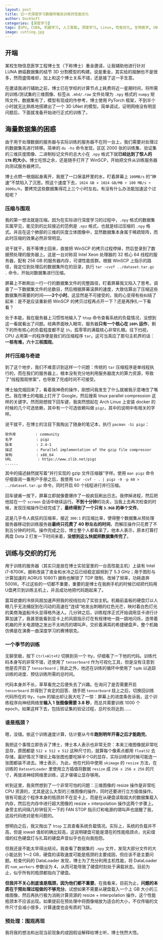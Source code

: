 ```yaml
---
layout: post
title: 记一次深度学习数据传输及训练的性能优化
author: DuckSoft
categories: [深度学习]
tags: [GPU, CUDA, 机器学习, 人工智能, 深度学习, Linux, 性能优化, 生物医学, UNet]
image: cutting.jpg
---
```


## 开端
某校生物信息医学工程博士生（下称博士）重金邀请，让我辅助他进行针对 LUNA 肺癌数据集的结节 3D 分割模型的构建。说是重金，其实给的报酬也不是很多，然而盛情难却，加上和这个博士关系不错，还是接了这一手生意。

在邀请我进行辅助之前，博士已在学校的计算节点上耗费将近一星期时间，将所需的训练/测试集的三维图像、标签从 `.mhd/.raw` 文件处理为 `.npy` 格式的 `numpy` 矩阵文件。数据集有了，模型有现成的作参考，博士使用 PyTorch 框架，不到半个小时就无比熟练地搭建出了一个 3D UNet 的模型。简单调试，证明网络没有明显问题后，下面就准备开始进行正式的训练了。

## 海量数据集的困惑
由于用于处理数据的服务器与实际训练的服务器不在同一台上，我们需要对处理过的数据集先进行转移。简单的 `du -hs` 命令发现，区区 2000 张的训练集、验证集的三维灰度图像、二进制标记文件的总大小在 `.npy` 格式下就**已经达到了惊人的 `1TB` 的大小**。博士吃惊之余，还是随手打开了 WinSCP，开始把文件从训练服务器向测试服务器拷贝。

博士点燃一根烟起身离开，我抿了一口保温杯里的水，盯着屏幕上 `100MB/s` 的“神速”不禁陷入了沉思。照这个速度下去，`1024 GB × 1024 GB/MB ÷ 100 MB/s ÷ 3600s/h`，要拷完这些数据集得花上三个小时左右。有没有什么办法能加速这个过程呢？

### 压缩与围观
我的第一想法就是压缩。因为在实际进行深度学习的过程中，`.npy` 格式的数据集实属罕见，能见到的比较接近的范例是 `.npz` 格式，也就是经过压缩的 `.npy` 格式。并且在这个肺部的三维的灰度立体图像中，显然数据集本身属于稀疏矩阵，而此时压缩的效果必然非常明显。

说干就干，我不等博士回来，直接把 WinSCP 的拷贝过程停掉，然后登录到了数据预处理的服务器上。这是一台对称双 Intel Xeon 处理器的 32 核心 64 线程的服务器，配有 256 GB 的服务器内存，可谓性能拔群。根据 WinSCP 上指示的路径，我定位到处理后的数据集所在的目录，执行 `tar -cvzf ../dataset.tar.gz .` 命令，开始对数据集进行压缩。

屏幕上不断刷出一行一行的数据集文件的完整路径，盯着屏幕我又陷入了思考。调查了一下数据集文件的总数目，然后根据屏幕滚屏的速度，大致估算出了压缩这些数据集所需要的时间——**2个小时**。这显然是不可接受的，我的心变得有些纠结了起来：是不是应该重新把 WinSCP 的拷贝过程再点开一下？还是再挣扎一下看看？

处于本能，我在服务器上习惯性地输入了 `htop` 命令查看系统的负载情况，没想到这一看就看出了问题。经典界面映入眼帘，服务器**只有一个核心在 `100%` 运作**，剩下的所有核心的负载程度都不足 `1%`，孤零零的满载核心非常扎眼。往下扫视，CPU 占用第一的程序便是我们的压缩程序 `tar`。这可当真应了那句主机界的话：**一核有难，六十三核围观**。

### 并行压缩与奇迹
到了这个地步，我们不难意识到这样一个问题：传统的 `tar` 压缩程序是单线程执行的，而在我们的服务器上，根本没有充分地利用服务器庞大的算力资源，导致了“线程围观惨案”，也导致了完成时间不可接受。

博士抽完烟回来了，看着我神奇的操作，刚想问我发生了什么就被我示意堵住了嘴巴。我在博士的电脑上打开了 Google，然后搜索 linux parallel compression 这样的关键字。然而刚想按下回车键，我突然想起在 Arch Linux 上安装 docker 的时候的几个可选依赖，其中有一个可选依赖叫做 `pigz`，其中的说明中有相关的字样。

说干就干，在博士的注目下我掏出了随身的笔记本，执行 `pacman -Si pigz`：

```
软件库         : community
名字           : pigz
版本           : 2.4-1
描述           : Parallel implementation of the gzip file compressor
架构           : x86_64
URL            : https://www.zlib.net/pigz
......
```

其中的描述赫然就写着“并行实现的 gzip 文件压缩器”字样。使用 `man pigz` 命令仔细查阅一番用户手册之后，我使用 `tar -cvf - . | pigz -9 -p 60 > ../dataset.tar.gz` 命令，同时开启 60 个线程进行并行压缩。

回车键甫一按下，屏幕立即就像要爆炸了一般疯狂刷出日志。我停掉进程，然后把他挂在一个 `screen` 会话中继续运行。**不到十分钟**的功夫，当我上去再次检查的时候，发现压缩操作已经完成了，**最终得到了一个只有 `3.9GB` 的单个文件**。

这是几乎令人疯狂的压缩率，接近 `300:1` 的压缩比率，使得整个数据集从预处理服务器移动到训练服务器**最终只花费了 40 秒左右的时间**，而解压操作只花费了不到五分钟的时间。操作完成之后，博士整个人都看呆了。他本人表示，原本打算打两盘 Dota 2 打发一下时间来着，**没想到这么快就把数据集传完了**。

## 训练与交织的灯光
用于训练的服务器（其实只是放在博士实验室里的一台高性能主机）上装有 Intel i7-8700K，据称改装了液金和水冷之后已经稳定超频到了 5.3 GHz；用于图形与计算加速的 AORUS 1080Ti 据称也解锁了 TDP 限制、改掉了频率，功耗直奔 500W。不过这些的一切都不重要，重要的是博士在我刷手机的时候已经把代码用U盘拷贝到训练主机上，并且成功地把代码跑起来了。

震耳欲聋的冷排风扇加速声把我的视线拉向了实验主机。机箱前盖板的硬盘灯以人眼几乎无法捕捉到在闪动的高速在“连续”地发出刺眼的红色光芒，映衬着白色灯光的美商海盗船冷头显得格外迷人。几分钟之后，训练程序正式开始调用显卡进行计算加速了，我甚至能看到显卡上的风扇指示灯在有规律地一跳一跳地闪烁，连带着机箱的开关电源随之发出不太响亮的啸叫声，交织着满耳的希捷硬盘声，整个机箱仿佛是在演奏一曲深度学习的赛博朋克。

### 一个季节的训练
无聊至极，按下 `Ctrl+Alt+F2` 切换到另一个 tty，仔细看了一下他的代码。训练代码本身写的非常不错，还使用了 `tensorboard` 作为可视化工具，但是没有注意到他是否开启了 `tensorboard`；除此之外，他还在训练的循环中使用了 `tqdm` 以追踪训练的进度、预估训练所需的总时间。

代码本身并不长，草草看完之后便失去了兴趣。在询问了是否需要开启 `tensorboard` 并得到了肯定的回答、随手把 `tensorboard` 挂上之后，切换回训练代码所在的 tty，`tqdm` 的输出却让我大吃了一惊：屏幕上的进度条告诉我，这个训练程序向神经网络里**输入 1 张图像需要 3.8 秒**，而总共需要训练 1000 个 epoch，如果这样下去，包括验证集的验证过程，总时长将达到……

### 谁是瓶颈？
嗯，没错。依这个训练速度计算，估计要从今年**跑到明年开春之后才能跑完**。

我把这个事情立即告诉了博士，博士本人表示也非常无奈：本来三维图像就非常吃显存，原图都是 `512 x 512 x 512` 这种尺寸的，就算每个像素点都用 `float32` 去存储，最好情况下理论上每张图也要吃掉半个G的显存，实际训练的时候可能连一张图都装不进去。博士表示，为此，他在代码中使用 `skimage` 的 `resize` 方法，在训练的 `DatasetLoader` 里使用立方插值将数据 `resize` 成 `256 x 256 x 256` 的尺寸，再放进神经网络里训练，这才堪堪让显存够用。

听到这里，我突然想到了一个非常可怕的问题：三维图像的 resize 操作是非常吃 CPU 资源的，尤其是这么大型的三维图像的操作，同时还要进行立方插值操作。很有可能这个程序本身的瓶颈并不在显卡上，而是在从硬盘读取超大的数据集载入内存，然后在内存中进行超大图像的 resize + interpolation 操作这两个步骤上。身旁主机间隔几秒钟狂灭一下的 FAN STOP 指示灯和电源的啸叫声也提醒了我，这段代码绝对是有问题的。

想明白之后，我又掏出了 `htop` 工具查看系统负载情况。实际上，系统的负载并不高，但是 iowait 值却的确比较高，这说明硬盘可能是潜在的性能瓶颈点，光彩熠熠的红色硬盘灯与扎耳的硬盘声音似乎也在向我抱怨。

但我还是不能太早得出结论。我查看了数据集的 `.npy` 文件，发现大部分文件的大小能达到 1～2 GB，硬盘的读取速度可能是瓶颈的主要成因，但应该不是主要问题。检查代码的 DataLoader 发现，博士为了充分利用主机性能，将 DataLoader 的 `num_workers` 参数设为 4，从而可能导致了硬盘时刻处于满载状态。目前为止，似乎所有的瓶颈都指向了硬盘。

**但我并不关心到底谁是瓶颈，因为他们都不重要**。在我看来，目前为止，**问题的本质在于预处理过程做的不够充分**。试想如果不需要从硬盘载入一个上 GB 大小的三维图像，然后再执行极为消耗计算资源的 resize + interpolation 操作，这个性能瓶颈本不应该出现。如果提前在预处理中将图像缩放为适合的大小，不仅传输的文件尺寸会减小很多，计算速度也会有质的飞跃。

### 预处理：围观再现
我将我的想法和出现当前现象的成因假设解释给博士听，博士恍然大悟。